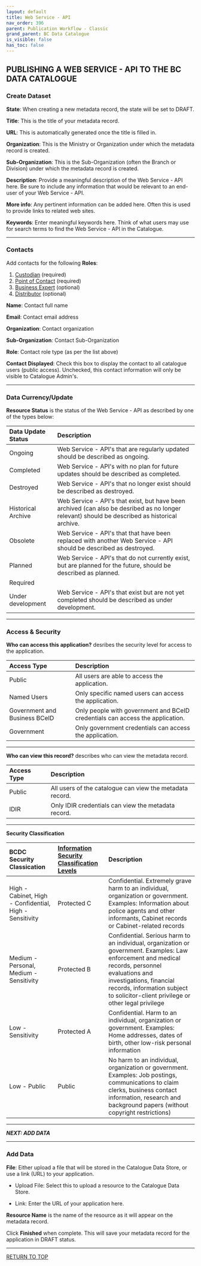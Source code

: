 ```yaml
---
layout: default
title: Web Service - API
nav_order: 396
parent: Publication Workflow - Classic
grand_parent: BC Data Catalogue
is_visible: false
has_toc: false
---
```


## PUBLISHING A WEB SERVICE - API TO THE BC DATA CATALOGUE

### Create Dataset

**State**: When creating a new metadata record, the state will be set to DRAFT. 

**Title**: This is the title of your metadata record.

**URL**: This is automatically generated once the title is filled in.

**Organization**: This is the Ministry or Organization under which the metadata record is created.

**Sub-Organization**: This is the Sub-Organization (often the Branch or Division) under which the metadata record is created.

**Description**: Provide a meaningful description of the Web Service - API here. Be sure to include any information that would be relevant to an end-user of your Web Service - API.

**More info**: Any pertinent information can be added here. Often this is used to provide links to related web sites.

**Keywords**: Enter meaningful keywords here. Think of what users may use for search terms to find the Web Service - API in the Catalogue.

---------------

### **Contacts**

Add contacts for the following **Roles**:
1. [Custodian](./glossary.md/#data_custodian) (required) 
1. [Point of Contact](./glossary.md/#point_of_contact) (required) 
1. [Business Expert](./glossary.md/#business_expert) (optional)
1. [Distributor](./glossary.md/#distributor) (optional) 

**Name**: Contact full name

**Email**: Contact email address

**Organization**: Contact organization

**Sub-Organization**: Contact Sub-Organization

**Role**: Contact role type (as per the list above)

**Contact Displayed**: Check this box to display the contact to all catalogue users (public access). Unchecked, this contact information will only be visible to Catalogue Admin's.

---------------

### **Data Currency/Update**

**Resource Status** is the status of the Web Service - API as described by one of the types below: 
 
|Data Update Status| Description
|:---|:---|
|Ongoing|Web Service - API's that are regularly updated should be described as ongoing.|
|Completed|Web Service - API's with no plan for future updates should be described as completed.
|Destroyed|Web Service - API's that no longer exist should be described as destroyed.|
|Historical Archive|Web Service - API's that exist, but have been archived (can also be desribed as no longer relevant) should be described as historical archive.
|Obsolete|Web Service - API's that that have been replaced with another Web Service - API should be described as destroyed.
|Planned|Web Service - API's that do not currently exist, but are planned for the future, should be described as planned.
|Required| 
|Under development|Web Service - API's that exist but are not yet completed should be described as under development.

---------------

### **Access & Security**

**Who can access this application?** desribes the security level for access to the application.

|Access Type| Description
|:---|:---|
|Public| All users are able to access the application.
|Named Users| Only specific named users can access the application.
|Government and Business BCeID| Only people with government and BCeID credentials can access the application.
|Government| Only government credentials can access the application.

------------------------------

**Who can view this record?** describes who can view the metadata record.

|Access Type| Description
|:---|:---|
|Public | All users of the catalogue can view the metadata record.
|IDIR | Only IDIR credentials can view the metadata record.

------------------------------

**Security Classification**

|BCDC Security Classication| [Information Security Classification Levels](https://www2.gov.bc.ca/assets/gov/government/services-for-government-and-broader-public-sector/information-technology-services/standards-files/information_security_classification_standard_july_17_2018.pdf)| Description
|:---|:---|:---|
|High - Cabinet, High - Confidential, High - Sensitivity|Protected C | Confidential. Extremely grave harm to an individual, organization or government. Examples: Information about police agents and other informants, Cabinet records or Cabinet-related records
|Medium - Personal, Medium - Sensitivity|Protected B | Confidential. Serious harm to an individual, organization or government. Examples: Law enforcement and medical records, personnel evaluations and investigations, financial records, information subject to solicitor-client privilege or other legal privilege
|Low - Sensitivity|Protected A | Confidential. Harm to an individual, organization or government. Examples: Home addresses, dates of birth, other low-risk personal information
|Low - Public|Public|No harm to an individual, organization or government. Examples: Job postings, communications to claim clerks, business contact information, research and background papers (without copyright restrictions)

------------------------------

***NEXT: ADD DATA***

------------------------------

### Add Data

**File**: Either upload a file that will be stored in the Catalogue Data Store, or use a link (URL) to your application.
+ Upload File: Select this to upload a resource to the Catalogue Data Store.

+ Link: Enter the URL of your application here.

**Resource Name** is the name of the resource as it will appear on the metadata record. 

Click **Finished** when complete.  This will save your metadata record for the application in DRAFT status.

------------------------------

[RETURN TO TOP][1]

[1]: #publishing-a-web-service---api-to-the-bc-data-catalogue
